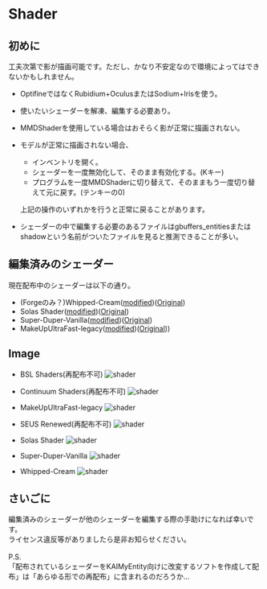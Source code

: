 # Shader

## 初めに

工夫次第で影が描画可能です。ただし、かなり不安定なので環境によってはできないかもしれません。  

* OptifineではなくRubidium+OculusまたはSodium+Irisを使う。  
* 使いたいシェーダーを解凍、編集する必要あり。  
* MMDShaderを使用している場合はおそらく影が正常に描画されない。  
* モデルが正常に描画されない場合、

  * インベントリを開く。
  * シェーダーを一度無効化して、そのまま有効化する。(Kキー)
  * プログラムを一度MMDShaderに切り替えて、そのままもう一度切り替えて元に戻す。(テンキーの0)  

  上記の操作のいずれかを行うと正常に戻ることがあります。
* シェーダーの中で編集する必要のあるファイルはgbuffers_entitiesまたはshadowという名前がついたファイルを見ると推測できることが多い。  

## 編集済みのシェーダー

現在配布中のシェーダーは以下の通り。  

* (Forgeのみ？)Whipped-Cream([modified](https://github.com/Gengorou-C/Whipped-Cream))([Original](https://github.com/Zi7ar21/Whipped-Cream))
* Solas Shader([modified](https://github.com/Gengorou-C/Solas-Shader))([Original](https://github.com/Septonious/Solas-Shader))
* Super-Duper-Vanilla([modified](https://github.com/Gengorou-C/Super-Duper-Vanilla))([Original](https://github.com/Eldeston/Super-Duper-Vanilla))
* MakeUpUltraFast-legacy([modified](https://github.com/Gengorou-C/MakeUpUltraFast/tree/legacy))([Original](https://github.com/javiergcim/MakeUpUltraFast/tree/legacy)))

## Image

* BSL Shaders(再配布不可)
![shader](image/BSL.png)

* Continuum Shaders(再配布不可)
![shader](image/Continuum.png)

* MakeUpUltraFast-legacy
![shader](image/MakeUp.png)

* SEUS Renewed(再配布不可)
![shader](image/SEUS.png)

* Solas Shader
![shader](image/Solas.png)

* Super-Duper-Vanilla
![shader](image/Super-Duper.png)

* Whipped-Cream
![shader](image/Whipped-Cream.png)

## さいごに

編集済みのシェーダーが他のシェーダーを編集する際の手助けになれば幸いです。  
ライセンス違反等がありましたら是非お知らせください。
<br>
<br>
P.S.  
「配布されているシェーダーをKAIMyEntity向けに改変するソフトを作成して配布」は「あらゆる形での再配布」に含まれるのだろうか…
